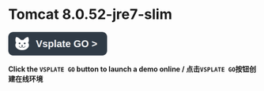 # Tomcat 8.0.52-jre7-slim

<a href="https://www.vsplate.com/?docker-compose=https://github.com/vsplate/dcenvs/tomcat/8.0.52-jre7-slim"><img alt="VSPLATE GO" src="https://raw.githubusercontent.com/vsplate/images/master/vsgo_btn.png" width="200px"></a>

**Click the `VSPLATE GO` button to launch a demo online / 点击`VSPLATE GO`按钮创建在线环境**